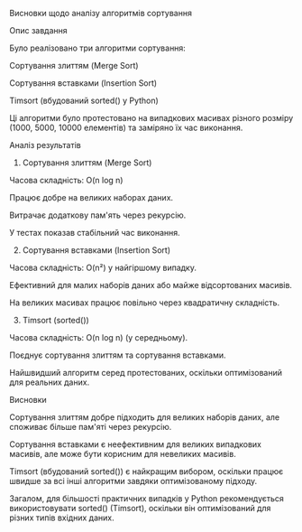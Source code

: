 Висновки щодо аналізу алгоритмів сортування

Опис завдання

Було реалізовано три алгоритми сортування:

Сортування злиттям (Merge Sort)

Сортування вставками (Insertion Sort)

Timsort (вбудований sorted() у Python)

Ці алгоритми було протестовано на випадкових масивах різного розміру (1000, 5000, 10000 елементів) та заміряно їх час виконання.

Аналіз результатів

1. Сортування злиттям (Merge Sort)

Часова складність: O(n log n)

Працює добре на великих наборах даних.

Витрачає додаткову пам'ять через рекурсію.

У тестах показав стабільний час виконання.

2. Сортування вставками (Insertion Sort)

Часова складність: O(n²) у найгіршому випадку.

Ефективний для малих наборів даних або майже відсортованих масивів.

На великих масивах працює повільно через квадратичну складність.

3. Timsort (sorted())

Часова складність: O(n log n) (у середньому).

Поєднує сортування злиттям та сортування вставками.

Найшвидший алгоритм серед протестованих, оскільки оптимізований для реальних даних.

Висновки

Сортування злиттям добре підходить для великих наборів даних, але споживає більше пам'яті через рекурсію.

Сортування вставками є неефективним для великих випадкових масивів, але може бути корисним для невеликих масивів.

Timsort (вбудований sorted()) є найкращим вибором, оскільки працює швидше за всі інші алгоритми завдяки оптимізованому підходу.

Загалом, для більшості практичних випадків у Python рекомендується використовувати sorted() (Timsort), оскільки він оптимізований для різних типів вхідних даних.

